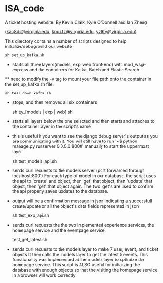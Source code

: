 # ISA_code

A ticket hosting website. By Kevin Clark, Kyle O'Donnell and Ian Zheng

(kac8dd@virginia.edu, kpo4fz@virginia.edu, yz9fy@virginia.edu)


This directory contains a number of scripts designed to help initialize/debug/build our website


	sh set_up_kafka.sh 
- starts all three layers(models, exp, web front-end) with mod_wsgi-express and the containers for Kafka, Batch and Elastic Search.

** need to modify the -v tag to mount your file path onto the container in the set_up_kafka.sh file.

	sh tear_down_kafka.sh 
- stops, and then removes all six containers

	sh tty_[models | exp | web].sh 
- starts all layers below the one selected and then
				starts and attaches to the container layer in
				the script's name 
- this is useful if you want to see the django debug server's output
				as you are communicating with it. You will still have to run
				'~$ python manage.py runserver 0.0.0.0:8000' manually to start the
				uppermost layer

	sh test_models_api.sh 
- sends curl requests to the models server (port forwarded through localhost:8001)
			For each type of model in our database, the script uses the api to
			'create' and object, then 'get' that object, then 'update' that object, then
			'get' that object again. The two 'get's are used to confirm the api properly saves
			updates to the database.
- output will be a confirmation message in json indicating a successfull create/update or all the object's data fields represented in json 

	sh test_exp_api.sh 
- sends curl requests the the two implemented experience services, the homepage service
			and the eventpage service.

	test_get_latest.sh 
- sends curl requests to the models layer to make 7 user, event, and ticket objects
			It then calls the models layer to get the latest 5 events. This functionality
			was implemented at the models layer to optimize the homepage service. This script
			is ALSO useful for initializing the database with enough objects so that the
			visiting the homepage service in a browser will work correctly 
